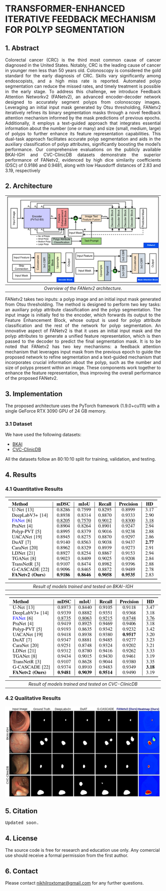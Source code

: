 # TRANSFORMER-ENHANCED ITERATIVE FEEDBACK MECHANISM FOR POLYP SEGMENTATION

## 1. Abstract
<div align="justify">
Colorectal cancer (CRC) is the third most common cause of cancer diagnosed in the United States. Notably, CRC is the leading cause of cancer in younger men less than 50 years old. Colonoscopy is considered the gold standard for the early diagnosis of CRC. Skills vary significantly among endoscopists, and a high miss rate is reported. Automated polyp segmentation can reduce the missed rates, and timely treatment is possible in the early stage. To address this challenge, we introduce Feedback Attention Networkv2 (FANetv2), an advanced encoder-decoder network designed to accurately segment polyps from colonoscopy images. Leveraging an initial input mask generated by Otsu thresholding, FANetv2 iteratively refines its binary segmentation masks through a novel feedback attention mechanism informed by the mask predictions of previous epochs. Additionally, it employs a text-guided approach that integrates essential information about the number (one or many) and size (small, medium, large) of polyps to further enhance its feature representation capabilities. This dual-task approach facilitates accurate polyp segmentation and aids in the auxiliary classification of polyp attributes, significantly boosting the model’s performance. Our comprehensive evaluations on the publicly available BKAI-IGH and CVC-ClinicDB datasets demonstrate the superior performance of FANetv2, evidenced by high dice similarity coefficients (DSC) of 0.9186 and 0.9481, along with low Hausdorff distances of 2.83 and 3.19, respectively
</div>

## 2. Architecture

| ![Overview of the FANetv2 architecture](figures/fanetv2.jpg) |
| :--: |
| *Overview of the FANetv2 architecture.* |

<div align="justify">
FANetv2 takes two inputs: a polyp image and an initial input mask generated from Otsu thresholding. The method is designed to perform two key tasks: an auxiliary polyp attribute classification and the polyp segmentation. The input image is initially fed to the encoder, which forwards its output to the Feature Enhancement Block, whose output is used for polyp attribute classification and the rest of the network for polyp segmentation. An innovative aspect of FANetv2 is that it uses an initial input mask and the polyp attributes to generate a unified feature representation, which is then passed to the decoder to predict the final segmentation mask. It is to be noted that FANetv2 has two key mechanisms: a feedback attention mechanism that leverages input mask from the previous epoch to guide the proposed network to refine segmentation and a text-guided mechanism that incorporates crucial information about the polyp, such as the number and size of polyps present within an image. These components work together to enhance the feature representation, thus improving the overall performance of the proposed FANetv2.
</div>

## 3. Implementation
The proposed architecture uses the PyTorch framework (1.9.0+cu111) with a single GeForce RTX 3090 GPU of 24 GB memory.

### 3.1 Dataset
We have used the following datasets:
- [BKAI](https://www.kaggle.com/competitions/bkai-igh-neopolyp/data)
- [CVC-ClinicDB](https://www.dropbox.com/s/p5qe9eotetjnbmq/CVC-ClinicDB.rar?dl=0)

All the datasets follow an 80:10:10 split for training, validation, and testing.


## 4. Results
### 4.1 Quantitative Results
| ![Result of models trained and tested on BKAI-IGH](figures/bkai-igh.png) |
| :--: |
| *Result of models trained and tested on BKAI-IGH* |

| ![Result of models trained and tested on CVC-ClinicDB](figures/cvc-clinicdb.png) |
| :--: |
| *Result of models trained and tested on CVC-ClinicDB* |

### 4.2 Qualitative Results
<img src="figures/bkai-cvc-result-heatmap-2.jpg">

## 5. Citation
<pre>
Updated soon.
</pre>

## 4. License
The source code is free for research and education use only. Any comercial use should receive a formal permission from the first author.

## 6. Contact
Please contact nikhilroxtomar@gmail.com for any further questions.
